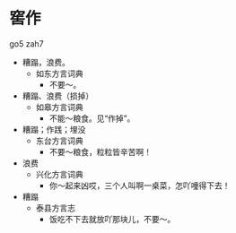 









# 窖作
go5 zah7
+ 糟蹋，浪费。
  * 如东方言词典
    - 不要～。
+ 糟蹋、浪费（损掉）
  * 如皋方言词典
    - 不能～粮食。见“作掉”。
+ 糟蹋；作践；埋没
  * 东台方言词典
    - 不要～粮食，粒粒皆辛苦啊！
+ 浪费
  * 兴化方言词典
    - 你～起来凶哎，三个人叫啊一桌菜，怎吖噇得下去！
+ 糟蹋
  * 泰县方言志
    - 饭吃不下去就放吖那块儿，不要～。
